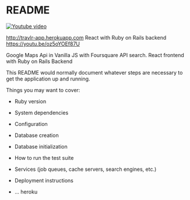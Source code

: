 # README
[![Youtube video](https://i.imgur.com/Pj8mVL0.jpg)](https://youtu.be/oz5oYOEf87U)


http://travlr-app.herokuapp.com     React with Ruby on Rails backend         https://youtu.be/oz5oYOEf87U 

Google Maps Api in Vanilla JS with Foursquare API search. React frontend with Ruby on Rails Backend



This README would normally document whatever steps are necessary to get the
application up and running.

Things you may want to cover:

* Ruby version

* System dependencies

* Configuration

* Database creation

* Database initialization

* How to run the test suite

* Services (job queues, cache servers, search engines, etc.)

* Deployment instructions

* ...
heroku
